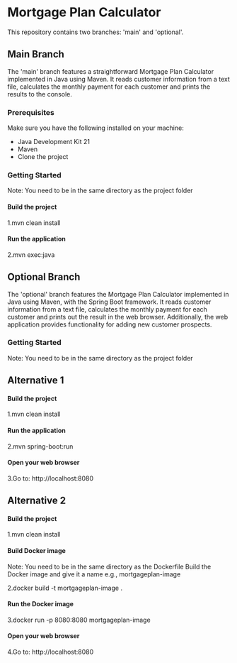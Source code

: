 # Mortgage Plan Calculator

This repository contains two branches: 'main' and 'optional'.

## Main Branch

The 'main' branch features a straightforward Mortgage Plan Calculator implemented in Java using Maven.
It reads customer information from a text file, calculates the monthly payment for each customer and prints the results to the console.

### Prerequisites

Make sure you have the following installed on your machine:

- Java Development Kit 21
- Maven
- Clone the project

### Getting Started
Note: You need to be in the same directory as the project folder
#### Build the project
1.mvn clean install

#### Run the application
2.mvn exec:java

## Optional Branch

The 'optional' branch features the Mortgage Plan Calculator implemented in Java using Maven, with the Spring Boot framework.
It reads customer information from a text file, calculates the monthly payment for each customer and prints out the result
in the web browser. Additionally, the web application provides functionality for adding new customer prospects.

### Getting Started
Note: You need to be in the same directory as the project folder
## Alternative 1

#### Build the project
1.mvn clean install

#### Run the application
2.mvn spring-boot:run

#### Open your web browser
3.Go to: http://localhost:8080

## Alternative 2

#### Build the project
1.mvn clean install

#### Build Docker image
Note: You need to be in the same directory as the Dockerfile 
Build the Docker image and give it a name e.g., mortgageplan-image

2.docker build -t mortgageplan-image .

#### Run the Docker image
3.docker run -p 8080:8080 mortgageplan-image

#### Open your web browser
4.Go to: http://localhost:8080


